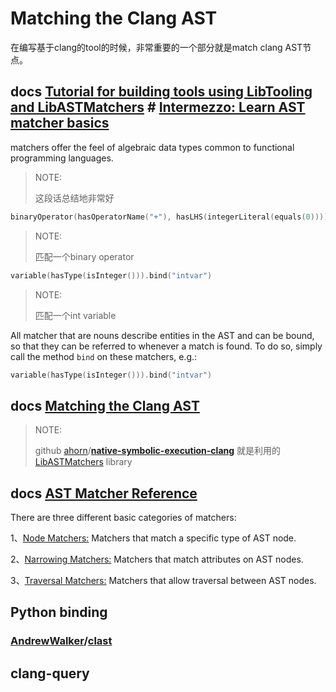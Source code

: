 # Matching the Clang AST

在编写基于clang的tool的时候，非常重要的一个部分就是match clang AST节点。

## docs [Tutorial for building tools using LibTooling and LibASTMatchers](https://clang.llvm.org/docs/LibASTMatchersTutorial.html) # [Intermezzo: Learn AST matcher basics](https://clang.llvm.org/docs/LibASTMatchersTutorial.html#intermezzo-learn-ast-matcher-basics)

matchers offer the feel of algebraic data types common to functional programming languages.

> NOTE: 
>
> 这段话总结地非常好

```c++
binaryOperator(hasOperatorName("+"), hasLHS(integerLiteral(equals(0))))
```

> NOTE: 
>
> 匹配一个binary operator

```C++
variable(hasType(isInteger())).bind("intvar")
```

> NOTE: 
>
> 匹配一个int variable

All matcher that are nouns describe entities in the AST and can be bound, so that they can be referred to whenever a match is found. To do so, simply call the method `bind` on these matchers, e.g.:

```c++
variable(hasType(isInteger())).bind("intvar")
```



## docs [Matching the Clang AST](https://clang.llvm.org/docs/LibASTMatchers.html#matching-the-clang-ast)

> NOTE: 
>
> github [ahorn](https://github.com/ahorn)/**[native-symbolic-execution-clang](https://github.com/ahorn/native-symbolic-execution-clang)** 就是利用的[LibASTMatchers](http://clang.llvm.org/docs/LibASTMatchers.html) library





## docs [AST Matcher Reference](https://clang.llvm.org/docs/LibASTMatchersReference.html)

There are three different basic categories of matchers:

1、[Node Matchers:](https://clang.llvm.org/docs/LibASTMatchersReference.html#decl-matchers) Matchers that match a specific type of AST node.



2、[Narrowing Matchers:](https://clang.llvm.org/docs/LibASTMatchersReference.html#narrowing-matchers) Matchers that match attributes on AST nodes.



3、[Traversal Matchers:](https://clang.llvm.org/docs/LibASTMatchersReference.html#traversal-matchers) Matchers that allow traversal between AST nodes.



## Python binding

### [AndrewWalker](https://github.com/AndrewWalker)/**[clast](https://github.com/AndrewWalker/clast)**



## clang-query

